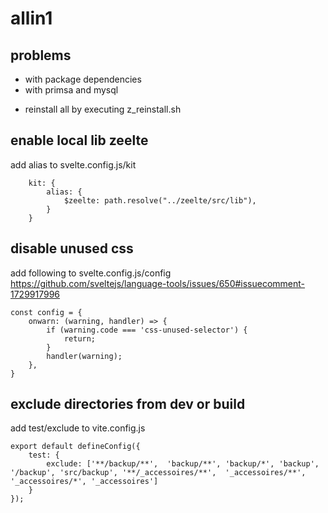 # allin1


## problems
* with package dependencies
* with primsa and mysql 
- reinstall all by executing z_reinstall.sh


## enable local lib zeelte
add alias to svelte.config.js/kit
```
	kit: {
		alias: {
			$zeelte: path.resolve("../zeelte/src/lib"),
		}
	}
```


## disable unused css
add following to svelte.config.js/config
https://github.com/sveltejs/language-tools/issues/650#issuecomment-1729917996
```
const config = {
    onwarn: (warning, handler) => {
        if (warning.code === 'css-unused-selector') {
            return;
        }
        handler(warning);
    },
}
```


## exclude directories from dev or build 
add test/exclude to vite.config.js
```
export default defineConfig({
	test: {
		exclude: ['**/backup/**',  'backup/**', 'backup/*', 'backup', '/backup', 'src/backup', '**/_accessoires/**',  '_accessoires/**', '_accessoires/*', '_accessoires']
	}
});
```

